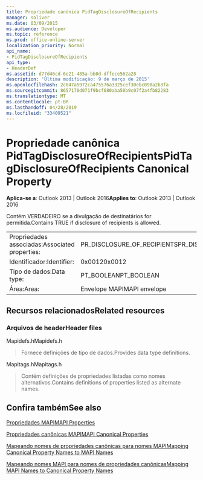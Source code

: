 ```yaml
---
title: Propriedade canônica PidTagDisclosureOfRecipients
manager: soliver
ms.date: 03/09/2015
ms.audience: Developer
ms.topic: reference
ms.prod: office-online-server
localization_priority: Normal
api_name:
- PidTagDisclosureOfRecipients
api_type:
- HeaderDef
ms.assetid: d77d46cd-6e21-485a-bb0d-dffece562a28
description: 'Última modificação: 9 de março de 2015'
ms.openlocfilehash: 2c047a5972ca475576a3325cef30ebc090a2b3fa
ms.sourcegitcommit: 8657170d071f9bcf680aba50b9c07f2a4fb82283
ms.translationtype: MT
ms.contentlocale: pt-BR
ms.lasthandoff: 04/28/2019
ms.locfileid: "33409521"
---
```

# <a name="pidtagdisclosureofrecipients-canonical-property"></a><span data-ttu-id="c8473-103">Propriedade canônica PidTagDisclosureOfRecipients</span><span class="sxs-lookup"><span data-stu-id="c8473-103">PidTagDisclosureOfRecipients Canonical Property</span></span>

  
  
<span data-ttu-id="c8473-104">**Aplica-se a**: Outlook 2013 | Outlook 2016</span><span class="sxs-lookup"><span data-stu-id="c8473-104">**Applies to**: Outlook 2013 | Outlook 2016</span></span> 
  
<span data-ttu-id="c8473-105">Contém VERDADEIRO se a divulgação de destinatários for permitida.</span><span class="sxs-lookup"><span data-stu-id="c8473-105">Contains TRUE if disclosure of recipients is allowed.</span></span>
  
|||
|:-----|:-----|
|<span data-ttu-id="c8473-106">Propriedades associadas:</span><span class="sxs-lookup"><span data-stu-id="c8473-106">Associated properties:</span></span>  <br/> |<span data-ttu-id="c8473-107">PR_DISCLOSURE_OF_RECIPIENTS</span><span class="sxs-lookup"><span data-stu-id="c8473-107">PR_DISCLOSURE_OF_RECIPIENTS</span></span>  <br/> |
|<span data-ttu-id="c8473-108">Identificador:</span><span class="sxs-lookup"><span data-stu-id="c8473-108">Identifier:</span></span>  <br/> |<span data-ttu-id="c8473-109">0x0012</span><span class="sxs-lookup"><span data-stu-id="c8473-109">0x0012</span></span>  <br/> |
|<span data-ttu-id="c8473-110">Tipo de dados:</span><span class="sxs-lookup"><span data-stu-id="c8473-110">Data type:</span></span>  <br/> |<span data-ttu-id="c8473-111">PT_BOOLEAN</span><span class="sxs-lookup"><span data-stu-id="c8473-111">PT_BOOLEAN</span></span>  <br/> |
|<span data-ttu-id="c8473-112">Área:</span><span class="sxs-lookup"><span data-stu-id="c8473-112">Area:</span></span>  <br/> |<span data-ttu-id="c8473-113">Envelope MAPI</span><span class="sxs-lookup"><span data-stu-id="c8473-113">MAPI envelope</span></span>  <br/> |
   
## <a name="related-resources"></a><span data-ttu-id="c8473-114">Recursos relacionados</span><span class="sxs-lookup"><span data-stu-id="c8473-114">Related resources</span></span>

### <a name="header-files"></a><span data-ttu-id="c8473-115">Arquivos de header</span><span class="sxs-lookup"><span data-stu-id="c8473-115">Header files</span></span>

<span data-ttu-id="c8473-116">Mapidefs.h</span><span class="sxs-lookup"><span data-stu-id="c8473-116">Mapidefs.h</span></span>
  
> <span data-ttu-id="c8473-117">Fornece definições de tipo de dados.</span><span class="sxs-lookup"><span data-stu-id="c8473-117">Provides data type definitions.</span></span>
    
<span data-ttu-id="c8473-118">Mapitags.h</span><span class="sxs-lookup"><span data-stu-id="c8473-118">Mapitags.h</span></span>
  
> <span data-ttu-id="c8473-119">Contém definições de propriedades listadas como nomes alternativos.</span><span class="sxs-lookup"><span data-stu-id="c8473-119">Contains definitions of properties listed as alternate names.</span></span>
    
## <a name="see-also"></a><span data-ttu-id="c8473-120">Confira também</span><span class="sxs-lookup"><span data-stu-id="c8473-120">See also</span></span>



[<span data-ttu-id="c8473-121">Propriedades MAPI</span><span class="sxs-lookup"><span data-stu-id="c8473-121">MAPI Properties</span></span>](mapi-properties.md)
  
[<span data-ttu-id="c8473-122">Propriedades canônicas MAPI</span><span class="sxs-lookup"><span data-stu-id="c8473-122">MAPI Canonical Properties</span></span>](mapi-canonical-properties.md)
  
[<span data-ttu-id="c8473-123">Mapeando nomes de propriedades canônicas para nomes MAPI</span><span class="sxs-lookup"><span data-stu-id="c8473-123">Mapping Canonical Property Names to MAPI Names</span></span>](mapping-canonical-property-names-to-mapi-names.md)
  
[<span data-ttu-id="c8473-124">Mapeando nomes MAPI para nomes de propriedades canônicas</span><span class="sxs-lookup"><span data-stu-id="c8473-124">Mapping MAPI Names to Canonical Property Names</span></span>](mapping-mapi-names-to-canonical-property-names.md)

